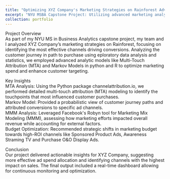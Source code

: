 ```yaml
---
title: "Optimizing XYZ Company's Marketing Strategies on Rainforest Advertising Platform"
excerpt: "NYU MSBA Capstone Project: Utilizing advanced marketing analytics to enhance XYZ Company’s Rainforest advertising strategy.<br/><img src='/images/500x300.png'>"
collection: portfolio
---
```


Project Overview  
As part of my NYU MS in Business Analytics capstone project, my team and I analyzed XYZ Company’s marketing strategies on Rainforest, focusing on identifying the most effective channels driving conversions. Analyzing the customer journey in path to purchase using eploratory data analysis and statistics, we employed advanced analytic models like Multi-Touch Attribution (MTA) and Markov Models in python and R to optimize marketing spend and enhance customer targeting.  

Key Insights  
MTA Analysis: Using the Python package channelattribution.io, we performed detailed multi-touch attribution (MTA) modeling to identify the touchpoints that most influenced customer purchases.  
Markov Model: Provided a probabilistic view of customer journey paths and attributed conversions to specific ad channels.  
MMM Analysis: Leveraged Facebook's Robyn tool for Marketing Mix Modeling (MMM), assessing how marketing efforts impacted overall revenue while accounting for external factors.  
Budget Optimization: Recommended strategic shifts in marketing budget towards high-ROI channels like Sponsored Product Ads, Awareness Straming TV and Purchase O&O Display Ads.  


Conclusion  
Our project delivered actionable insights for XYZ Company, suggesting more effective ad spend allocation and identifying channels with the highest impact on sales. The final output included a real-time dashboard allowing for continuous monitoring and optimization.

